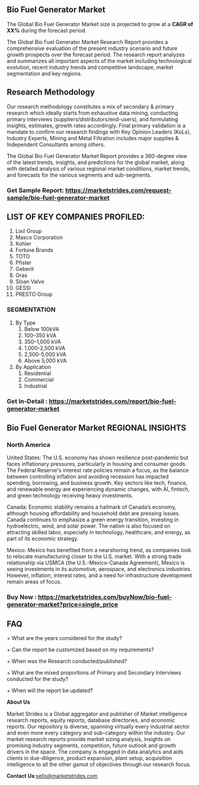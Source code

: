 <h2>Bio Fuel Generator Market</h2>
<p>The Global Bio Fuel Generator Market size is projected to grow at a <strong>CAGR of XX%</strong> during the forecast period.</p>
<p>The Global Bio Fuel Generator Market Research Report provides a comprehensive evaluation of the present industry scenario and future growth prospects over the forecast period. The research report analyzes and summarizes all important aspects of the market including technological evolution, recent industry trends and competitive landscape, market segmentation and key regions.<img alt="" /></p>
<h2>Research Methodology</h2>
<p>Our research methodology constitutes a mix of secondary &amp; primary research which ideally starts from exhaustive data mining, conducting primary interviews (suppliers/distributors/end-users), and formulating insights, estimates, growth rates accordingly. Final primary validation is a mandate to confirm our research findings with Key Opinion Leaders (KoLs), Industry Experts, Mining and Metal Filtration includes major supplies &amp; Independent Consultants among others.</p>
<p>The Global Bio Fuel Generator Market Report provides a 360-degree view of the latest trends, insights, and predictions for the global market, along with detailed analysis of various regional market conditions, market trends, and forecasts for the various segments and sub-segments.</p>
<h3><strong>Get Sample Report: <a href="https://marketstrides.com/request-sample/bio-fuel-generator-market">https://marketstrides.com/request-sample/bio-fuel-generator-market</a></strong></h3>
<h2>LIST OF KEY COMPANIES PROFILED:</h2>
<ol>
<li>Lixil Group</li>
<li>Masco Corporation</li>
<li>Kohler</li>
<li>Fortune Brands</li>
<li>TOTO</li>
<li>Pfister</li>
<li>Geberit</li>
<li>Oras</li>
<li>Sloan Valve</li>
<li>GESSI</li>
<li>PRESTO Group</li>
</ol>
<h3>SEGMENTATION</h3>
<ol>
<li>By Type
<ol>
<li>Below 100kVA</li>
<li>100&ndash;350 kVA</li>
<li>350&ndash;1,000 kVA</li>
<li>1,000-2,500 kVA</li>
<li>2,500-5,000 kVA</li>
<li>Above 5,000 kVA</li>
</ol>
</li>
<li>By Application
<ol>
<li>Residential</li>
<li>Commercial</li>
<li>Industrial</li>
</ol>
</li>
</ol>
<h3><strong>Get In-Detail : <a href="https://marketstrides.com/report/bio-fuel-generator-market">https://marketstrides.com/report/bio-fuel-generator-market</a></strong></h3>
<h2>Bio Fuel Generator Market REGIONAL INSIGHTS</h2>
<h3>North America</h3>
<p>United States: The U.S. economy has shown resilience post-pandemic but faces inflationary pressures, particularly in housing and consumer goods. The Federal Reserve's interest rate policies remain a focus, as the balance between controlling inflation and avoiding recession has impacted spending, borrowing, and business growth. Key sectors like tech, finance, and renewable energy are experiencing dynamic changes, with AI, fintech, and green technology receiving heavy investments.</p>
<p>Canada: Economic stability remains a hallmark of Canada&rsquo;s economy, although housing affordability and household debt are pressing issues. Canada continues to emphasize a green energy transition, investing in hydroelectric, wind, and solar power. The nation is also focused on attracting skilled labor, especially in technology, healthcare, and energy, as part of its economic strategy.</p>
<p>Mexico: Mexico has benefited from a nearshoring trend, as companies look to relocate manufacturing closer to the U.S. market. With a strong trade relationship via USMCA (the U.S.-Mexico-Canada Agreement), Mexico is seeing investments in its automotive, aerospace, and electronics industries. However, inflation, interest rates, and a need for infrastructure development remain areas of focus.</p>
<h3><strong>Buy Now : <a href="https://marketstrides.com/buyNow/bio-fuel-generator-market?price=single_price">https://marketstrides.com/buyNow/bio-fuel-generator-market?price=single_price</a></strong></h3>
<h2>FAQ</h2>
<p>+ What are the years considered for the study?</p>
<p>+ Can the report be customized based on my requirements?</p>
<p>+ When was the Research conducted/published?</p>
<p>+ What are the mixed proportions of Primary and Secondary Interviews conducted for the study?</p>
<p>+ When will the report be updated?</p>
<p>𝐀𝐛𝐨𝐮𝐭 𝐔𝐬</p>
<p>Market Strides is a Global aggregator and publisher of Market intelligence research reports, equity reports, database directories, and economic reports. Our repository is diverse, spanning virtually every industrial sector and even more every category and sub-category within the industry. Our market research reports provide market sizing analysis, insights on promising industry segments, competition, future outlook and growth drivers in the space. The company is engaged in data analytics and aids clients in due-diligence, product expansion, plant setup, acquisition intelligence to all the other gamut of objectives through our research focus.</p>
<p>𝐂𝐨𝐧𝐭𝐚𝐜𝐭 𝐔𝐬:<a href="mailto:sells@marketstrides.com">sells@marketstrides.com</a></p>
